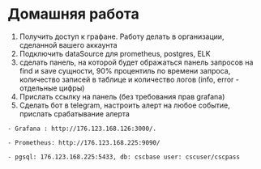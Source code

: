 # Домашняя работа

1. Получить доступ к графане. Работу делать в организации, сделанной вашего аккаунта
2. Подключить dataSource для prometheus, postgres, ELK
3. сделать панель, на которой будет ображаться панель запросов на find и save сущности, 90% процентиль по времени запроса, количество записей в таблице и количество логов (info, error - отдельные цифры)
4. Прислать ссылку на панель (без требования прав grafana)
5. Сделать бот в telegram, настроить алерт на любое событие, прислать срабатывание алерта



`- Grafana : http://176.123.168.126:3000/.`

`- Prometheus: http://176.123.168.225:9090/`

`- pgsql: 176.123.168.225:5433, db: cscbase user: cscuser/cscpass`
